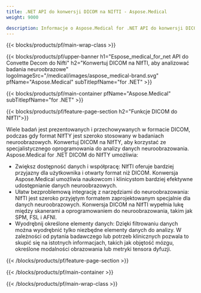 ```yaml
---
title: .NET API do konwersji DICOM na NIfTI - Aspose.Medical
weight: 9000

description: Informacje o Aspose.Medical for .NET API do konwersji DICOM na NIfTI
---
```


{{< blocks/products/pf/main-wrap-class >}}

{{< blocks/products/pf/upper-banner h1="Espose_medical_for_net API do Convette Decom do Nifti" h2="Konwertuj DICOM na NIfTI, aby analizować badania neuroobrazowe" logoImageSrc="/medical/images/aspose_medical-brand.svg" pfName="Aspose.Medical" subTitlepfName="for .NET" >}}

{{< blocks/products/pf/main-container pfName="Aspose.Medical" subTitlepfName="for .NET" >}}

{{< blocks/products/pf/feature-page-section h2="Funkcje DICOM do NIfTI">}}

<p>Wiele badań jest prezentowanych i przechowywanych w formacie DICOM, podczas gdy format NIfTY jest szeroko stosowany w badaniach neuroobrazowych. Konwertuj DICOM na NIfTY, aby korzystać ze specjalistycznego oprogramowania do analizy danych neuroobrazowania. Aspose.Medical for .NET DICOM do NIfTY umożliwia:</p>

<ul>
<li>Zwiększ dostępność danych i współpracę: NIfTI oferuje bardziej przyjazny dla użytkownika i otwarty format niż DICOM. Konwersja Aspose.Medical umożliwia naukowcom i klinicystom bardziej efektywne udostępnianie danych neuroobrazowych.</li>
<li>Ułatw bezproblemową integrację z narzędziami do neuroobrazowania: NIfTI jest szeroko przyjętym formatem zaprojektowanym specjalnie dla danych neuroobrazowych. Konwersja DICOM na NIfTI wypełnia lukę między skanerami a oprogramowaniem do neuroobrazowania, takim jak SPM, FSL i AFNI.</li>
<li>Wyodrębnij określone elementy danych: Dzięki filtrowaniu danych można wyodrębnić tylko niezbędne elementy danych do analizy. W zależności od pytania badawczego lub potrzeb klinicznych pozwala to skupić się na istotnych informacjach, takich jak objętość mózgu, określone modalności obrazowania lub metryki tensora dyfuzji.</li>
</ul>

{{< /blocks/products/pf/feature-page-section >}}

{{< /blocks/products/pf/main-container >}}

{{< /blocks/products/pf/main-wrap-class >}}